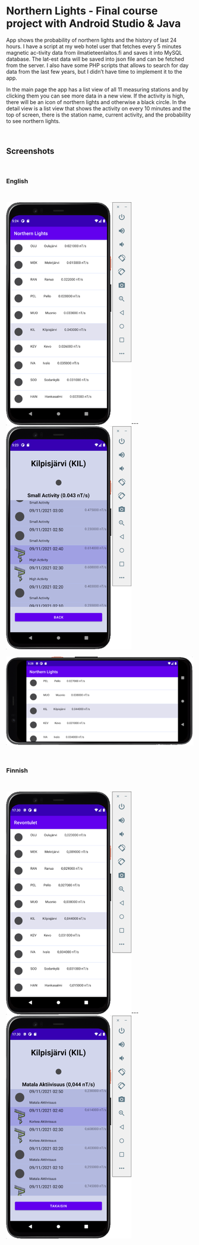 # Northern Lights - Final course project with Android Studio & Java

App shows the probability of northern lights and the history of last 24 hours. I have a script at my web hotel user that fetches every 5 minutes magnetic ac-tivity data from ilmatieteenlaitos.fi and saves it into MySQL database. The lat-est data will be saved into json file and can be fetched from the server. I also have some PHP scripts that allows to search for day data from the last few years, but I didn’t have time to implement it to the app.

In the main page the app has a list view of all 11 measuring stations and by clicking them you can see more data in a new view. If the activity is high, there will be an icon of northern lights and otherwise a black circle. In the detail view is a list view that shows the activity on every 10 minutes and the top of screen, there is the station name, current activity, and the probability to see northern lights.

<br/>

## Screenshots

<br/>

### English

<br/>

<img alt="simulator 1 - en" src="readme_images/1_en_simulator.png" height="600px"/>---
<img alt="simulator 2 - en" src="readme_images/2_en_simulator.png" height="600px"/>
<br/><br/>
<img alt="simulator 3 - en" src="readme_images/3_en_simulator.png" width="600px"/>

<br/>

### Finnish

<br/>

<img alt="simulator 1 - fi" src="readme_images/1_fi_simulator.png" height="600px"/>---
<img alt="simulator 2 - fi" src="readme_images/2_fi_simulator.png" height="600px"/>



